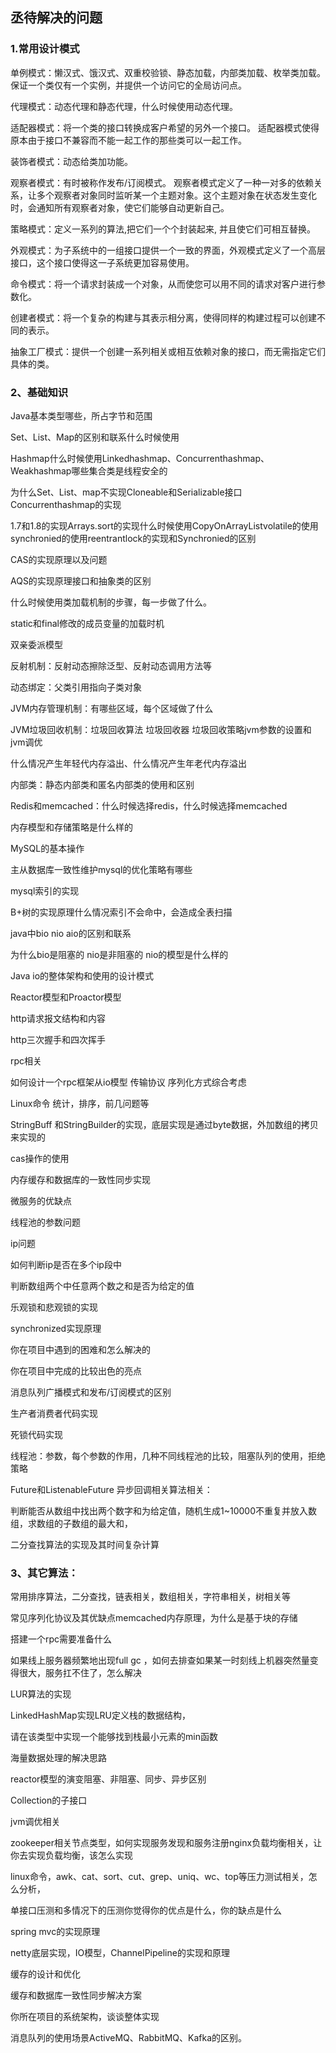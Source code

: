 ## 丞待解决的问题
### 1.常用设计模式

单例模式：懒汉式、饿汉式、双重校验锁、静态加载，内部类加载、枚举类加载。保证一个类仅有一个实例，并提供一个访问它的全局访问点。

代理模式：动态代理和静态代理，什么时候使用动态代理。

适配器模式：将一个类的接口转换成客户希望的另外一个接口。
适配器模式使得原本由于接口不兼容而不能一起工作的那些类可以一起工作。

装饰者模式：动态给类加功能。

观察者模式：有时被称作发布/订阅模式。
观察者模式定义了一种一对多的依赖关系，让多个观察者对象同时监听某一个主题对象。这个主题对象在状态发生变化时，会通知所有观察者对象，使它们能够自动更新自己。

策略模式：定义一系列的算法,把它们一个个封装起来, 并且使它们可相互替换。

外观模式：为子系统中的一组接口提供一个一致的界面，外观模式定义了一个高层接口，这个接口使得这一子系统更加容易使用。

命令模式：将一个请求封装成一个对象，从而使您可以用不同的请求对客户进行参数化。

创建者模式：将一个复杂的构建与其表示相分离，使得同样的构建过程可以创建不同的表示。

抽象工厂模式：提供一个创建一系列相关或相互依赖对象的接口，而无需指定它们具体的类。


### 2、基础知识

Java基本类型哪些，所占字节和范围

Set、List、Map的区别和联系什么时候使用

Hashmap什么时候使用Linkedhashmap、Concurrenthashmap、Weakhashmap哪些集合类是线程安全的

为什么Set、List、map不实现Cloneable和Serializable接口Concurrenthashmap的实现

1.7和1.8的实现Arrays.sort的实现什么时候使用CopyOnArrayListvolatile的使用synchronied的使用reentrantlock的实现和Synchronied的区别

CAS的实现原理以及问题

AQS的实现原理接口和抽象类的区别

什么时候使用类加载机制的步骤，每一步做了什么。

static和final修改的成员变量的加载时机

双亲委派模型

反射机制：反射动态擦除泛型、反射动态调用方法等

动态绑定：父类引用指向子类对象

JVM内存管理机制：有哪些区域，每个区域做了什么

JVM垃圾回收机制：垃圾回收算法 垃圾回收器 垃圾回收策略jvm参数的设置和jvm调优

什么情况产生年轻代内存溢出、什么情况产生年老代内存溢出

内部类：静态内部类和匿名内部类的使用和区别

Redis和memcached：什么时候选择redis，什么时候选择memcached

内存模型和存储策略是什么样的

MySQL的基本操作

主从数据库一致性维护mysql的优化策略有哪些

mysql索引的实现

B+树的实现原理什么情况索引不会命中，会造成全表扫描

java中bio nio aio的区别和联系

为什么bio是阻塞的 nio是非阻塞的 nio的模型是什么样的

Java io的整体架构和使用的设计模式

Reactor模型和Proactor模型

http请求报文结构和内容

http三次握手和四次挥手

rpc相关

如何设计一个rpc框架从io模型 传输协议 序列化方式综合考虑

Linux命令 统计，排序，前几问题等

StringBuff 和StringBuilder的实现，底层实现是通过byte数据，外加数组的拷贝来实现的

cas操作的使用

内存缓存和数据库的一致性同步实现

微服务的优缺点

线程池的参数问题

ip问题

如何判断ip是否在多个ip段中

判断数组两个中任意两个数之和是否为给定的值

乐观锁和悲观锁的实现

synchronized实现原理

你在项目中遇到的困难和怎么解决的

你在项目中完成的比较出色的亮点

消息队列广播模式和发布/订阅模式的区别

生产者消费者代码实现

死锁代码实现

线程池：参数，每个参数的作用，几种不同线程池的比较，阻塞队列的使用，拒绝策略

Future和ListenableFuture 异步回调相关算法相关：

判断能否从数组中找出两个数字和为给定值，随机生成1~10000不重复并放入数组，求数组的子数组的最大和，

二分查找算法的实现及其时间复杂计算

### 3、其它算法：

常用排序算法，二分查找，链表相关，数组相关，字符串相关，树相关等

常见序列化协议及其优缺点memcached内存原理，为什么是基于块的存储

搭建一个rpc需要准备什么

如果线上服务器频繁地出现full gc ，如何去排查如果某一时刻线上机器突然量变得很大，服务扛不住了，怎么解决

LUR算法的实现

LinkedHashMap实现LRU定义栈的数据结构，

请在该类型中实现一个能够找到栈最小元素的min函数

海量数据处理的解决思路

reactor模型的演变阻塞、非阻塞、同步、异步区别

Collection的子接口

jvm调优相关

zookeeper相关节点类型，如何实现服务发现和服务注册nginx负载均衡相关，让你去实现负载均衡，该怎么实现

linux命令，awk、cat、sort、cut、grep、uniq、wc、top等压力测试相关，怎么分析，

单接口压测和多情况下的压测你觉得你的优点是什么，你的缺点是什么

spring mvc的实现原理

netty底层实现，IO模型，ChannelPipeline的实现和原理

缓存的设计和优化

缓存和数据库一致性同步解决方案

你所在项目的系统架构，谈谈整体实现

消息队列的使用场景ActiveMQ、RabbitMQ、Kafka的区别。
